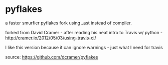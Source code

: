 pyflakes
========

a faster smurfier pyflakes fork using _ast instead of compiler.

forked from David Cramer - after reading his neat intro to Travis w/ python - 
http://cramer.io/2012/05/03/using-travis-ci/

I like this version because it can ignore warnings - just what I need for travis

source: https://github.com/dcramer/pyflakes
